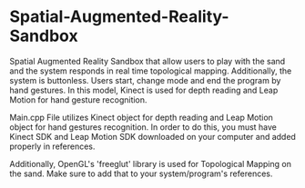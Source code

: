 # Spatial-Augmented-Reality-Sandbox
Spatial Augmented Reality Sandbox that allow users to play with the sand and the system responds in real time topological mapping. Additionally, the system is buttonless. Users start, change mode and end the program by hand gestures. In this model, Kinect is used for depth reading and Leap Motion for hand gesture recognition. 

Main.cpp File utilizes Kinect object for depth reading and Leap Motion object for hand gestures recognition.
In order to do this, you must have Kinect SDK and Leap Motion SDK downloaded on your computer and added properly in references.

Additionally, OpenGL's 'freeglut' library is used for Topological Mapping on the sand.
Make sure to add that to your system/program's references.



